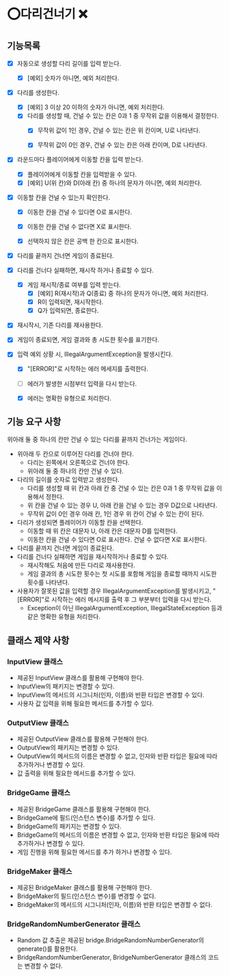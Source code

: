 # ⭕다리건너기 ❌

## 기능목록

-[X] 자동으로 생성할 다리 길이를 입력 받는다.
  -[X] [예외] 숫자가 아니면, 예외 처리한다.
-[X] 다리를 생성한다.
  -[X] [예외] 3 이상 20 이하의 숫자가 아니면, 예외 처리한다.
  -[X] 다리를 생성할 때, 건널 수 있는 칸은 0과 1 중 무작위 값을 이용해서 결정한다.
    -[X] 무작위 값이 1인 경우, 건널 수 있는 칸은 위 칸이며, U로 나타낸다.
    -[X] 무작위 값이 0인 경우, 건널 수 있는 칸은 아래 칸이며, D로 나타낸다.


-[X] 라운드마다 플레이어에게 이동할 칸을 입력 받는다.
  -[X] 플레이어에게 이동할 칸을 입력받을 수 있다.
  -[X] [예외] U(위 칸)와 D(아래 칸) 중 하나의 문자가 아니면, 예외 처리한다.
-[X] 이동할 칸을 건널 수 있는지 확인한다.
  -[X] 이동한 칸을 건널 수 있다면 O로 표시한다.
  -[X] 이동한 칸을 건널 수 없다면 X로 표시한다.
  -[X] 선택하지 않은 칸은 공백 한 칸으로 표시한다.


-[X] 다리를 끝까지 건너면 게임이 종료된다.
-[X] 다리를 건너다 실패하면, 재시작 하거나 종료할 수 있다.
  -[X] 게임 재시작/종료 여부를 입력 받는다.
    -[X] [예외] R(재시작)과 Q(종료) 중 하나의 문자가 아니면, 예외 처리한다.
    -[X] R이 입력되면, 재시작한다.
    -[X] Q가 입력되면, 종료한다.
-[X] 재시작시, 기존 다리를 재사용한다.
-[X] 게임이 종료되면, 게임 결과와 총 시도한 횟수를 표기한다.


-[X] 입력 예외 상황 시, IllegalArgumentException을 발생시킨다.
  -[X] "[ERROR]"로 시작하는 에러 메세지를 출력한다.
  -[ ] 에러가 발생한 시점부터 입력을 다시 받는다.
  -[X] 에러는 명확한 유형으로 처리한다. 

  
## 기능 요구 사항
위아래 둘 중 하나의 칸만 건널 수 있는 다리를 끝까지 건너가는 게임이다.
- 위아래 두 칸으로 이루어진 다리를 건너야 한다.
  - 다리는 왼쪽에서 오른쪽으로 건너야 한다.
  - 위아래 둘 중 하나의 칸만 건널 수 있다.
- 다리의 길이를 숫자로 입력받고 생성한다.
  - 다리를 생성할 때 위 칸과 아래 칸 중 건널 수 있는 칸은 0과 1 중 무작위 값을 이용해서 정한다.
  - 위 칸을 건널 수 있는 경우 U, 아래 칸을 건널 수 있는 경우 D값으로 나타낸다.
  - 무작위 값이 0인 경우 아래 칸, 1인 경우 위 칸이 건널 수 있는 칸이 된다.
- 다리가 생성되면 플레이어가 이동할 칸을 선택한다.
  - 이동할 때 위 칸은 대문자 U, 아래 칸은 대문자 D를 입력한다.
  - 이동한 칸을 건널 수 있다면 O로 표시한다. 건널 수 없다면 X로 표시한다.
- 다리를 끝까지 건너면 게임이 종료된다.
- 다리를 건너다 실패하면 게임을 재시작하거나 종료할 수 있다.
  - 재시작해도 처음에 만든 다리로 재사용한다.
  - 게임 결과의 총 시도한 횟수는 첫 시도를 포함해 게임을 종료할 때까지 시도한 횟수를 나타낸다.
- 사용자가 잘못된 값을 입력할 경우 IllegalArgumentException를 발생시키고, "[ERROR]"로 시작하는 에러 메시지를 출력 후 그 부분부터 입력을 다시 받는다.
  - Exception이 아닌 IllegalArgumentException, IllegalStateException 등과 같은 명확한 유형을 처리한다.



## 클래스 제약 사항

### InputView 클래스
- 제공된 InputView 클래스를 활용해 구현해야 한다.
- InputView의 패키지는 변경할 수 있다.
- InputView의 메서드의 시그니처(인자, 이름)와 반환 타입은 변경할 수 있다.
- 사용자 값 입력을 위해 필요한 메서드를 추가할 수 있다.

### OutputView 클래스
- 제공된 OutputView 클래스를 활용해 구현해야 한다.
- OutputView의 패키지는 변경할 수 있다.
- OutputView의 메서드의 이름은 변경할 수 없고, 인자와 반환 타입은 필요에 따라 추가하거나 변경할 수 있다.
- 값 출력을 위해 필요한 메서드를 추가할 수 있다.

### BridgeGame 클래스
- 제공된 BridgeGame 클래스를 활용해 구현해야 한다.
- BridgeGame에 필드(인스턴스 변수)를 추가할 수 있다.
- BridgeGame의 패키지는 변경할 수 있다.
- BridgeGame의 메서드의 이름은 변경할 수 없고, 인자와 반환 타입은 필요에 따라 추가하거나 변경할 수 있다.
- 게임 진행을 위해 필요한 메서드를 추가 하거나 변경할 수 있다.

### BridgeMaker 클래스
- 제공된 BridgeMaker 클래스를 활용해 구현해야 한다.
- BridgeMaker의 필드(인스턴스 변수)를 변경할 수 없다.
- BridgeMaker의 메서드의 시그니처(인자, 이름)와 반환 타입은 변경할 수 없다.

### BridgeRandomNumberGenerator 클래스
- Random 값 추출은 제공된 bridge.BridgeRandomNumberGenerator의 generate()를 활용한다.
- BridgeRandomNumberGenerator, BridgeNumberGenerator 클래스의 코드는 변경할 수 없다.